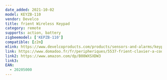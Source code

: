 ```yaml
---
date_added: 2021-10-02
model: KEYZB-110
vendor: Develco
title: frient Wireless Keypad 
category: remote
supports: action, battery 
zigbeemodel: ['KEPZB-110']
compatible: [z2m]
mlink: https://www.develcoproducts.com/products/sensors-and-alarms/keypad/
link: https://www.domadoo.fr/fr/peripheriques/5537-frient-clavier-a-codes-intelligent-zigbee-30-lecteur-rfid-5713594002415.html
link2: https://www.amazon.com/dp/B08WXSXDW3
link3: 
EAN:
  - 20205000 
---
```


